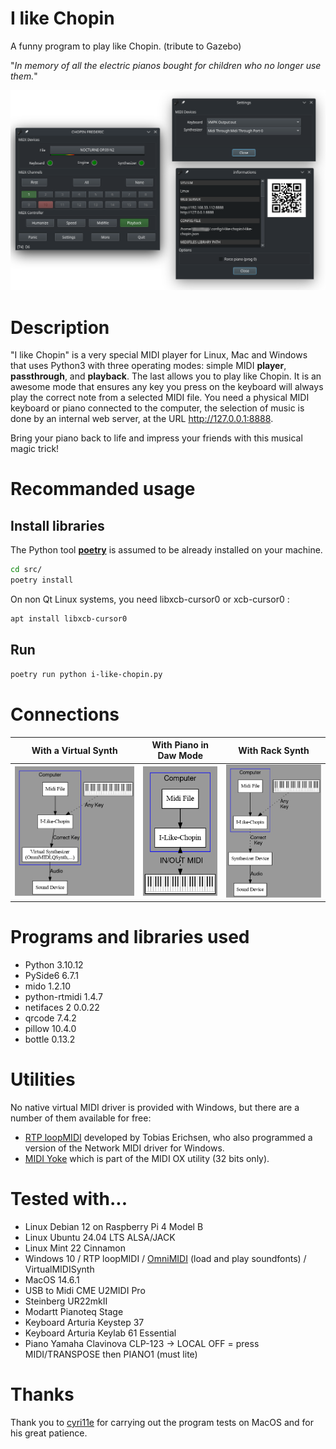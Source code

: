 # I like Chopin
A funny program to play like Chopin.
(tribute to Gazebo)

"*In memory of all the electric pianos bought for children who no longer use them.*"

<p align="center">
    <img src="media/20240717_192901.png"  width="600">
</p>

# Description

"I like Chopin" is a very special MIDI player for Linux, Mac and Windows that uses Python3 with three operating modes: simple MIDI **player**, **passthrough**, and **playback**. The last allows you to play like Chopin. It is an awesome mode that ensures any key you press on the keyboard will always play the correct note from a selected MIDI file. You need a physical MIDI keyboard or piano connected to the computer, the selection of music is done by an internal web server, at the URL http://127.0.0.1:8888.

Bring your piano back to life and impress your friends with this musical magic trick!

# Recommanded usage
<!--
## Install poetry and libraries

```bash
curl -sSL https://install.python-poetry.org | python3 -
# You must add in your ~/.profile export PATH="/home/USERNAME/.local/bin:$PATH"
cd src
poetry install
```
-->
## Install libraries
The Python tool <b>[poetry](https://python-poetry.org)</b> is assumed to be already installed on your machine.

```bash
cd src/
poetry install
```
On non Qt Linux systems, you need libxcb-cursor0 or xcb-cursor0 :

```bash
apt install libxcb-cursor0
```

## Run

```bash
poetry run python i-like-chopin.py
```

# Connections

With a Virtual Synth       |With Piano in Daw Mode     | With Rack Synth
:-------------------------:|:-------------------------:|:-------------------------:
<img src="media/ILC.png"  width="280"> | <img src="media/ILC3.png"  width="130"> | <img src="media/ILC2.png"  width="220">

# Programs and libraries used

* Python 3.10.12
* PySide6 6.7.1
* mido 1.2.10
* python-rtmidi 1.4.7
* netifaces 2 0.0.22
* qrcode 7.4.2
* pillow 10.4.0
* bottle 0.13.2

# Utilities

No native virtual MIDI driver is provided with Windows, but there are a number of them available for free:

* [RTP loopMIDI](https://www.tobias-erichsen.de/) developed by Tobias Erichsen, who also programmed a version of the Network MIDI driver for Windows.
* [MIDI Yoke](https://www.midiox.com/) which is part of the MIDI OX utility (32 bits only).

# Tested with...
* Linux Debian 12 on Raspberry Pi 4 Model B
* Linux Ubuntu 24.04 LTS ALSA/JACK
* Linux Mint 22 Cinnamon
* Windows 10 / RTP loopMIDI / [OmniMIDI](https://github.com/KeppySoftware/OmniMIDI) (load and play soundfonts) / VirtualMIDISynth
* MacOS 14.6.1
* USB to Midi CME U2MIDI Pro
* Steinberg UR22mkII
* Modartt Pianoteq Stage
* Keyboard Arturia Keystep 37
* Keyboard Arturia Keylab 61 Essential
* Piano Yamaha Clavinova CLP-123 -> LOCAL OFF = press MIDI/TRANSPOSE then PIANO1 (must lite)


# Thanks

Thank you to [cyri11e](https://github.com/cyri11e) for carrying out the program tests on MacOS and for his great patience.
